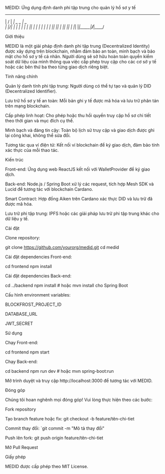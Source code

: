 MEDID: Ứng dụng định danh phi tập trung cho quản lý hồ sơ y tế

 __  __ _____ ____ ___ ____  
|  \/  | ____|  _ \_ _|  _ \
| |\/| |  _| | | | | || | | |
| |  | | |___| |_| | || |_| |
|_|  |_|_____|____/___|____/  

Giới thiệu

MEDID là một giải pháp định danh phi tập trung (Decentralized Identity) được xây dựng trên blockchain, nhằm đảm bảo an toàn, minh bạch và bảo mật cho hồ sơ y tế cá nhân. Người dùng sẽ sở hữu hoàn toàn quyền kiểm soát dữ liệu của mình thông qua việc cấp phép truy cập cho các cơ sở y tế hoặc các bên thứ ba theo từng giao dịch riêng biệt.

Tính năng chính

Quản lý danh tính phi tập trung: Người dùng có thể tự tạo và quản lý DID (Decentralized Identifier).

Lưu trữ hồ sơ y tế an toàn: Mỗi bản ghi y tế được mã hóa và lưu trữ phân tán trên mạng blockchain.

Cấp phép linh hoạt: Cho phép hoặc thu hồi quyền truy cập hồ sơ chi tiết theo thời gian và mục đích cụ thể.

Minh bạch và đáng tin cậy: Toàn bộ lịch sử truy cập và giao dịch được ghi lại công khai, không thể sửa đổi.

Tương tác qua ví điện tử: Kết nối ví blockchain để ký giao dịch, đảm bảo tính xác thực của mỗi thao tác.

Kiến trúc

Front-end: Ứng dụng web ReactJS kết nối với WalletProvider để ký giao dịch.

Back-end: Node.js / Spring Boot xử lý các request, tích hợp Mesh SDK và Lucid để tương tác với blockchain Cardano.

Smart Contract: Hợp đồng Aiken trên Cardano xác thực DID và lưu trữ đã được mã hóa.

Lưu trữ phi tập trung: IPFS hoặc các giải pháp lưu trữ phi tập trung khác cho dữ liệu y tế.

Cài đặt

Clone repository:

git clone https://github.com/yourorg/medid.git
cd medid

Cài đặt dependencies Front-end:

cd frontend
npm install

Cài đặt dependencies Back-end:

cd ../backend
npm install    # hoặc mvn install cho Spring Boot

Cấu hình environment variables:

BLOCKFROST_PROJECT_ID

DATABASE_URL

JWT_SECRET

Sử dụng

Chạy Front-end:

cd frontend
npm start

Chạy Back-end:

cd backend
npm run dev   # hoặc mvn spring-boot:run

Mở trình duyệt và truy cập http://localhost:3000 để tương tác với MEDID.

Đóng góp

Chúng tôi hoan nghênh mọi đóng góp! Vui lòng thực hiện theo các bước:

Fork repository

Tạo branch feature hoặc fix: git checkout -b feature/tên-chi-tiet

Commit thay đổi: `git commit -m "Mô tả thay đổi"

Push lên fork: git push origin feature/tên-chi-tiet

Mở Pull Request

Giấy phép

MEDID được cấp phép theo MIT License.

